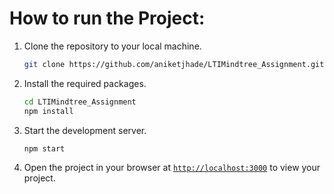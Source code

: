 How to run the Project:
=========================

1. Clone the repository to your local machine.
    ```sh
    git clone https://github.com/aniketjhade/LTIMindtree_Assignment.git
    ```

1. Install the required packages.
    ```sh
    cd LTIMindtree_Assignment
    npm install
    ```

1. Start the development server.
    ```sh
    npm start
    ```
1. Open the project in your browser at [`http://localhost:3000`](http://localhost:3000) to view your project.
